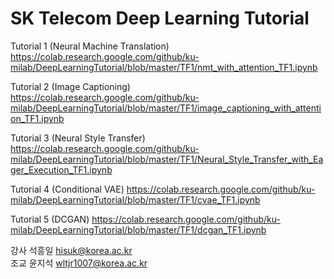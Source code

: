 # SK Telecom Deep Learning Tutorial

Tutorial 1 (Neural Machine Translation)  
https://colab.research.google.com/github/ku-milab/DeepLearningTutorial/blob/master/TF1/nmt_with_attention_TF1.ipynb  

Tutorial 2 (Image Captioning)  
https://colab.research.google.com/github/ku-milab/DeepLearningTutorial/blob/master/TF1/image_captioning_with_attention_TF1.ipynb  

Tutorial 3 (Neural Style Transfer)  
https://colab.research.google.com/github/ku-milab/DeepLearningTutorial/blob/master/TF1/Neural_Style_Transfer_with_Eager_Execution_TF1.ipynb  

Tutorial 4 (Conditional VAE)
https://colab.research.google.com/github/ku-milab/DeepLearningTutorial/blob/master/TF1/cvae_TF1.ipynb  

Tutorial 5 (DCGAN)
https://colab.research.google.com/github/ku-milab/DeepLearningTutorial/blob/master/TF1/dcgan_TF1.ipynb  

강사 석흥일 hisuk@korea.ac.kr  
조교 윤지석 wltjr1007@korea.ac.kr
